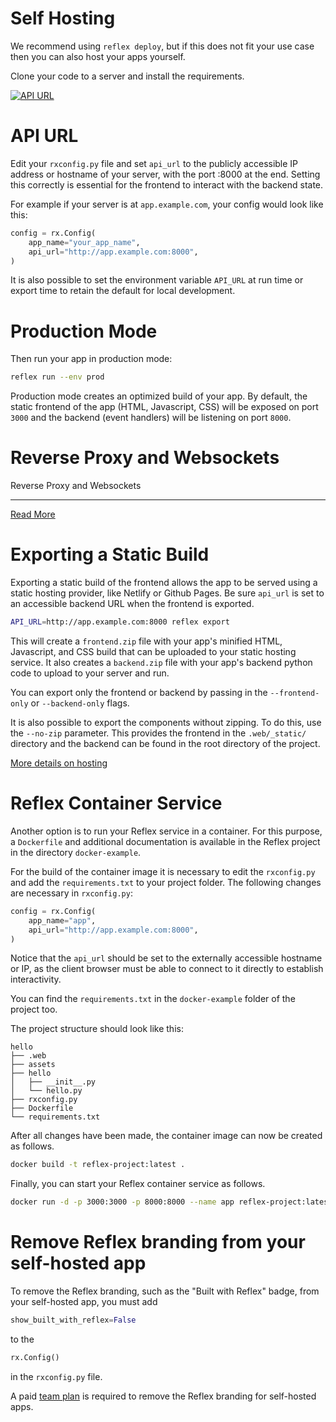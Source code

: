 # Self Hosting

We recommend using `reflex deploy`, but if this does not fit your use case then you can also host your apps yourself.

Clone your code to a server and install the requirements.

[![API URL](https://reflex.dev/docs/hosting/self-hosting/#api-url)](https://reflex.dev/docs/hosting/self-hosting/#api-url)

# API URL

Edit your `rxconfig.py` file and set `api_url` to the publicly accessible IP address or hostname of your server, with the port :8000 at the end. Setting this correctly is essential for the frontend to interact with the backend state.

For example if your server is at `app.example.com`, your config would look like this:

```python
config = rx.Config(
    app_name="your_app_name",
    api_url="http://app.example.com:8000",
)
```

It is also possible to set the environment variable `API_URL` at run time or export time to retain the default for local development.

# Production Mode

Then run your app in production mode:

```sh
reflex run --env prod
```

Production mode creates an optimized build of your app. By default, the static frontend of the app (HTML, Javascript, CSS) will be exposed on port `3000` and the backend (event handlers) will be listening on port `8000`.

# Reverse Proxy and Websockets

Reverse Proxy and Websockets

--- 

[Read More](https://reflex.dev/docs/hosting/self-hosting/#exporting-a-static-build)

# Exporting a Static Build

Exporting a static build of the frontend allows the app to be served using a static hosting provider, like Netlify or Github Pages. Be sure `api_url` is set to an accessible backend URL when the frontend is exported.

```sh
API_URL=http://app.example.com:8000 reflex export
```

This will create a `frontend.zip` file with your app's minified HTML, Javascript, and CSS build that can be uploaded to your static hosting service. It also creates a `backend.zip` file with your app's backend python code to upload to your server and run.

You can export only the frontend or backend by passing in the `--frontend-only` or `--backend-only` flags.

It is also possible to export the components without zipping. To do this, use the `--no-zip` parameter. This provides the frontend in the `.web/_static/` directory and the backend can be found in the root directory of the project.

[More details on hosting](https://reflex.dev/docs/hosting/self-hosting/#reflex-container-service)

# Reflex Container Service

Another option is to run your Reflex service in a container. For this purpose, a `Dockerfile` and additional documentation is available in the Reflex project in the directory `docker-example`.

For the build of the container image it is necessary to edit the `rxconfig.py` and add the `requirements.txt` to your project folder. The following changes are necessary in `rxconfig.py`:

```python
config = rx.Config(
    app_name="app",
    api_url="http://app.example.com:8000",
)
```

Notice that the `api_url` should be set to the externally accessible hostname or IP, as the client browser must be able to connect to it directly to establish interactivity.

You can find the `requirements.txt` in the `docker-example` folder of the project too.

The project structure should look like this:

```
hello
├── .web
├── assets
├── hello
│   ├── __init__.py
│   └── hello.py
├── rxconfig.py
├── Dockerfile
└── requirements.txt
```

After all changes have been made, the container image can now be created as follows.

```sh
docker build -t reflex-project:latest .
```

Finally, you can start your Reflex container service as follows.

```sh
docker run -d -p 3000:3000 -p 8000:8000 --name app reflex-project:latest
```

# Remove Reflex branding from your self-hosted app

To remove the Reflex branding, such as the "Built with Reflex" badge, from your self-hosted app, you must add
```python
show_built_with_reflex=False
```
to the
```python
rx.Config()
```
in the `rxconfig.py` file.

A paid [team plan](/pricing) is required to remove the Reflex branding for self-hosted apps.